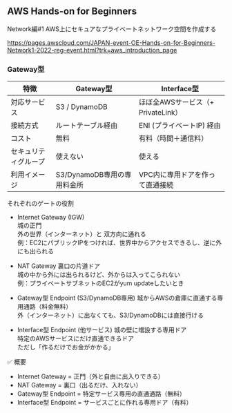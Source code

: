 ## AWS Hands-on for Beginners
Network編#1 AWS上にセキュアなプライベートネットワーク空間を作成する


https://pages.awscloud.com/JAPAN-event-OE-Hands-on-for-Beginners-Network1-2022-reg-event.html?trk=aws_introduction_page



### Gateway型
| 特徴         | Gateway型            | Interface型                |
| ---------- | ------------------- | ------------------------- |
| 対応サービス     | S3 / DynamoDB       | ほぼ全AWSサービス（+ PrivateLink） |
| 接続方式       | ルートテーブル経由           | ENI (プライベートIP) 経由         |
| コスト        | 無料                  | 有料（時間＋通信料）                |
| セキュリティグループ | 使えない                | 使える                       |
| 利用イメージ     | S3/DynamoDB専用の専用料金所 | VPC内に専用ドアを作って直通接続         |


それぞれのゲートの役割

- Internet Gateway (IGW)  
城の正門  
外の世界（インターネット）と 双方向に通れる  
例：EC2にパブリックIPをつければ、世界中からアクセスできるし、逆に外にも出られる  

- NAT Gateway
裏口の片道ドア  
城の中から外には出られるけど、外からは入ってこられない  
例：プライベートサブネットのEC2がyum updateしたいとき  

- Gateway型 Endpoint (S3/DynamoDB専用)
城からAWSの倉庫に直通する専用通路（料金無料）  
外（インターネット）に出なくても、S3/DynamoDBには直接行ける  

- Interface型 Endpoint (他サービス)
城の壁に増設する専用ドア  
特定のAWSサービスにだけ直通できるドア  
ただし「作るだけでお金がかかる」  

✅ 概要

- Internet Gateway = 正門（外と自由に出入りできる）
- NAT Gateway = 裏口（出るだけ、入れない）
- Gateway型 Endpoint = 特定サービス専用の直通通路（無料）
- Interface型 Endpoint = サービスごとに作れる専用ドア（有料）
